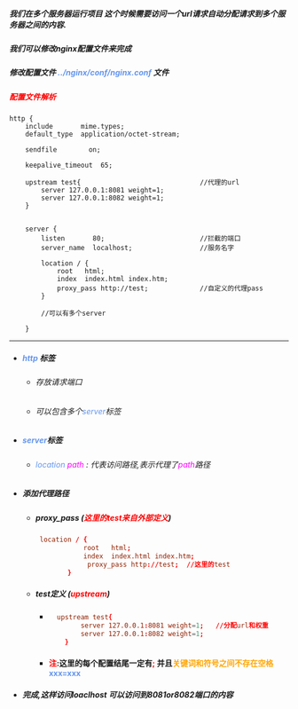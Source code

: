 ##### 我们在多个服务器运行项目 这个时候需要访问一个url请求自动分配请求到多个服务器之间的内容.

##### 我们可以修改nginx配置文件来完成





##### 修改配置文件 <font color='cornflowerblue'>../nginx/conf/nginx.conf</font> 文件





##### <font color='red'>配置文件解析</font>

```
http {
    include       mime.types;
    default_type  application/octet-stream;

    sendfile        on;
  
    keepalive_timeout  65;

    upstream test{								//代理的url
        server 127.0.0.1:8081 weight=1;
        server 127.0.0.1:8082 weight=1;
    }


    server {
        listen       80;						//拦截的端口
        server_name  localhost;					//服务名字

        location / {
            root   html;
            index  index.html index.htm;
            proxy_pass http://test;  			//自定义的代理pass
        }
        
        //可以有多个server

    }
```







<hr>



- ##### <font color='cornflowerblue'>http</font> 标签 

  - ###### 存放请求端口

  - ###### 可以包含多个<font color='cornflowerblue'>server</font>标签

- ##### <font color='cornflowerblue'>server</font>标签

  - ###### <font color='cornflowerblue'>location</font> <font color='fuchsia'>path</font> : 代表访问路径,表示代理了<font color='fuchsia'>path</font>路径

- ##### 添加代理路径

  - ##### proxy_pass  (<font color='red'>这里的test来自外部定义</font>)

    ```conf
     location / {
                root   html;
                index  index.html index.htm;
                 proxy_pass http://test;  //这里的test
            }
    ```

  - ##### test定义 (<font color='red'>upstream</font>)

    - ```conf
        upstream test{
              server 127.0.0.1:8081 weight=1;   //分配url和权重
              server 127.0.0.1:8082 weight=1;
          }
      ```

    - #### <font color='red'>注</font>:这里的每个配置结尾一定有<font color='red'>;</font> 并且<font color='orange'>关键词和符号之间不存在空格</font> <font color='cornflowerblue'>xxx=xxx</font> 

- ##### 完成,这样访问loaclhost 可以访问到8081or8082端口的内容







